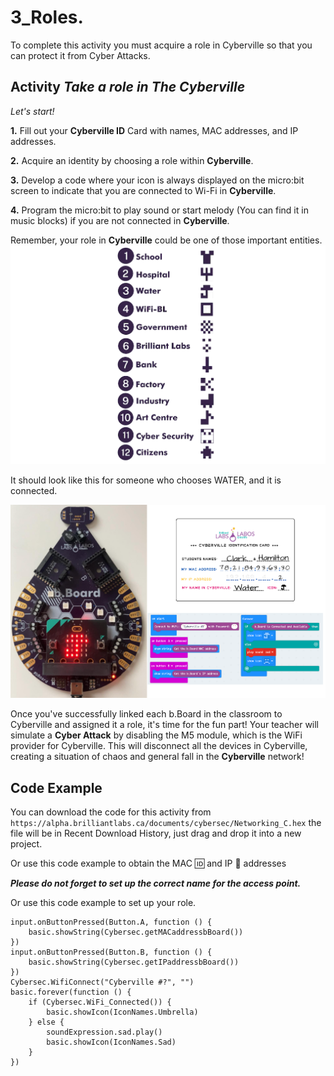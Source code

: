 # 3_Roles. 

To complete this activity you must acquire a role in Cyberville so that you can protect it from Cyber Attacks.

## Activity *Take a role in The Cyberville*

*Let's start!*

__1.__ Fill out your __Cyberville ID__ Card with names, MAC addresses, and IP addresses.

__2.__ Acquire an identity by choosing a role within __Cyberville__.

__3.__ Develop a code where your icon is always displayed on the micro:bit screen to indicate that you are connected to Wi-Fi in __Cyberville__.

__4.__ Program the micro:bit to play sound or  start melody (You can find it in music blocks) if you are not connected in __Cyberville__.

Remember, your role in __Cyberville__ could be one of those important entities. 
![Rol](https://github.com/Brilliant-Labs/code.bl/blob/code_alpha/packaged/docs/static/mb/projects/bboard-tutorials-cyberville/Networking/3_Role/Rol.png?raw=true "Rol")

It should look like this for someone who chooses WATER, and it is connected.

![Step10](https://github.com/Brilliant-Labs/code.bl/blob/code_alpha/packaged/docs/static/mb/projects/bboard-tutorials-cyberville/Networking/3_Role/Step10.png?raw=true "Step10")

Once you've successfully linked each b.Board in the classroom to Cyberville and assigned it a role, it's time for the fun part! Your teacher will simulate a __Cyber Attack__ by disabling the M5 module, which is the WiFi provider for Cyberville. This will disconnect all the devices in Cyberville, creating a situation of chaos and general fall in the __Cyberville__ network!

## Code Example

You can download the code for this activity from `https://alpha.brilliantlabs.ca/documents/cybersec/Networking_C.hex` the file will be in Recent Download History, just drag and drop it into a new project.  

Or use this code example to obtain the MAC 🆔 and IP 📮 addresses

__*Please do not forget to set up the correct name for the access point.*__

Or use this code example to set up your role.

```blocks
input.onButtonPressed(Button.A, function () {
    basic.showString(Cybersec.getMACaddressbBoard())
})
input.onButtonPressed(Button.B, function () {
    basic.showString(Cybersec.getIPaddressbBoard())
})
Cybersec.WifiConnect("Cyberville #?", "")
basic.forever(function () {
    if (Cybersec.WiFi_Connected()) {
        basic.showIcon(IconNames.Umbrella)
    } else {
        soundExpression.sad.play()
        basic.showIcon(IconNames.Sad)
    }
})
```